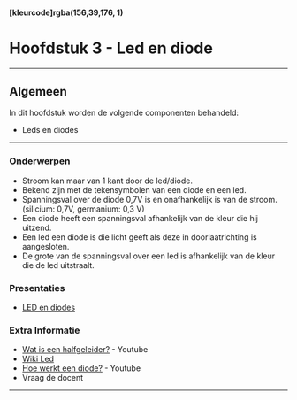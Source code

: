#### [kleurcode]rgba(156,39,176, 1)

# Hoofdstuk 3 - Led en diode

---
## Algemeen

In dit hoofdstuk worden de volgende componenten behandeld:
- Leds en diodes

----
### Onderwerpen

* Stroom kan maar van 1 kant door de led/diode.
* Bekend zijn met de tekensymbolen van een diode en een led.
* Spanningsval over de diode 0,7V is en onafhankelijk is van de stroom. (silicium: 0,7V, germanium: 0,3 V)
* Een diode heeft een spanningsval afhankelijk van de kleur die hij uitzend.
* Een led een diode is die licht geeft als deze in doorlaatrichting is aangesloten.
* De grote van de spanningsval over een led is afhankelijk van de kleur die de led uitstraalt.

### Presentaties
- [LED en diodes](https://elo.kw1c.nl/CMS/Studie/811%20ICT-Academie/811%20VakkenInhoud/%5BB.11%20HARa%5D%20Hardware%20AO/25187%20%C2%A0%20Applicatie-%20en%20mediaontwikkelaar/Periode%2002/Productie/01.%20Reader/HARa03.Presentatie.Led.pdf)

### Extra Informatie
- [Wat is een halfgeleider?](https://www.youtube.com/watch?v=gUmDVe6C-BU) - Youtube
- [Wiki Led](https://nl.wikipedia.org/wiki/Led)
- [Hoe werkt een diode?](https://www.youtube.com/watch?v=Coy-WRCfems) - Youtube
- Vraag de docent

----
